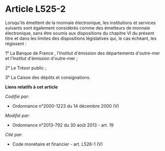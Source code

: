# Article L525-2

Lorsqu'ils émettent de la monnaie électronique, les institutions et services suivants sont également considérés comme des
émetteurs de monnaie électronique, sans être soumis aux dispositions du chapitre VI du présent titre et dans les limites des
dispositions législatives qui, le cas échéant, les régissent :

1° La Banque de France , l'Institut d'émission des départements d'outre-mer et l'Institut d'émission d'outre-mer ;

2° Le Trésor public ;

3° La Caisse des dépôts et consignations.

**Liens relatifs à cet article**

_Codifié par_:

  - Ordonnance n°2000-1223 du 14 décembre 2000 (V)

_Modifié par_:

  - Ordonnance n°2013-792 du 30 août 2013 - art. 19

_Cité par_:

  - Code monétaire et financier - art. L526-1 (V)
